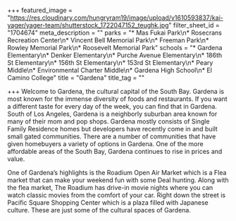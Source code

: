 +++
featured_image = "https://res.cloudinary.com/hungryram19/image/upload/v1610593837/kai-yager/yager-team/shutterstock_1722047152_teughk.jpg"
filter_sheet_id = "1704674"
meta_description = ""
parks = "* Mas Fukai Park\n* Rosecrans Recreation Center\n* Vincent Bell Memorial Park\n* Freeman Park\n* Rowley Memorial Park\n* Roosevelt Memorial Park"
schools = "* Gardena Elementary\n* Denker Elementary\n* Purche Avenue Elementary\n* 186th St Elementary\n* 156th St Elementary\n* 153rd St Elementary\n* Peary Middle\n* Environmental Charter Middle\n* Gardena High School\n* El Camino College"
title = "Gardena"
title_tag = ""

+++
Welcome to Gardena, the cultural capital of the South Bay. Gardena is most known for the immense diversity of foods and restaurants. If you want a different taste for every day of the week, you can find that in Gardena. South of Los Angeles, Gardena is a neighborly suburban area known for many of their mom and pop shops. Gardena mostly consists of Single Family Residence homes but developers have recently come in and built small gated communities. There are a number of communities that have given homebuyers a variety of options in Gardena. One of the more affordable areas of the South Bay, Gardena continues to rise in prices and value.

One of Gardena’s highlights is the Roadium Open Air Market which is a Flea market that can make your weekend fun with some Deal hunting. Along with the flea market, The Roadium has drive-in movie nights where you can watch classic movies from the comfort of your car. Right down the street is Pacific Square Shopping Center which is a plaza filled with Japanese culture. These are just some of the cultural spaces of Gardena.